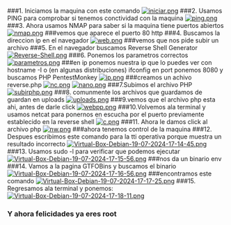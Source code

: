 ###1. Iniciamos la maquina con este comando
[![iniciar.png](https://i.postimg.cc/7Zb92qYj/iniciar.png)](https://postimg.cc/v4F5RFnv)
###2. Usamos PING para comprobar si tenemos conctividad con la maquina
[![ping.png](https://i.postimg.cc/tCG76kRb/ping.png)](https://postimg.cc/WtS2LMJY)
###3. Ahora usamos NMAP para saber si la maquina tiene puertos abiertos
[![nmap.png](https://i.postimg.cc/L5wtk1s7/nmap.png)](https://postimg.cc/FkbkN13g)
###vemos que aparece el puerto 80 http
###4. Buscamos la direccion ip en el navegador
[![web.png](https://i.postimg.cc/gkwbHXsK/web.png)](https://postimg.cc/2Vftz5Pq)
###vemos que nos pide subir un archivo 
###5. En el navegador buscamos Reverse Shell Generator
[![Reverse-Shell.png](https://i.postimg.cc/8kYM09dV/Reverse-Shell.png)](https://postimg.cc/CdjRZv6v)
###6. Ponemos los parametros correctos 
[![parametros.png](https://i.postimg.cc/W3gzYYss/parametros.png)](https://postimg.cc/bDYqsTG5)
###en ip ponemos nuestra ip que lo puedes ver con hostname -I o (en algunas distribuciones) ifconfig en port ponemos 8080 y buscamos PHP PentestMonkey
[![ip.png](https://i.postimg.cc/zXnMDCG3/ip.png)](https://postimg.cc/N5jbprTw)
###creamos un achivo reverse.php
[![nc.png](https://i.postimg.cc/Y9L57TPm/nc.png)](https://postimg.cc/0MxWdXP8)
[![nano.png](https://i.postimg.cc/BvrhTbhX/nano.png)](https://postimg.cc/1gKcPm1Q)
###7.Subimos el archivo PHP
[![subirphp.png](https://i.postimg.cc/pryWb0H9/subirphp.png)](https://postimg.cc/kR33WvD9)
###8. comunmente los archivos que guardamos de guardan en uploads
[![uploads.png](https://i.postimg.cc/fLNCrFYK/uploads.png)](https://postimg.cc/06V76VWM)
###9.vemos que el archivo php esta ahi, antes de darle click 
[![webpp.png](https://i.postimg.cc/kg7fsLFv/webpp.png)](https://postimg.cc/KRsPvqW1)
###10.Volvemos ala terminal y usamos netcat para ponernos en escucha por el puerto previamente establecido en la reverse shell 
[![c.png](https://i.postimg.cc/28tS7ffP/c.png)](https://postimg.cc/D8qh7H0g)
###11. Ahora le damos click al archivo php
[![nw.png](https://i.postimg.cc/C5Qn8BN2/nw.png)](https://postimg.cc/xNLdDdBG)
###ahora tenemos control de la maquina
###12. Despues escribimos este comando para la tti operativa porque muestra un resultado incorrecto
[![Virtual-Box-Debian-19-07-2024-17-14-45.png](https://i.postimg.cc/g2DXyTNR/Virtual-Box-Debian-19-07-2024-17-14-45.png)](https://postimg.cc/5XX2bncN)
###13. Usamos sudo -l para verificar que podemos ejecutar
[![Virtual-Box-Debian-19-07-2024-17-15-56.png](https://i.postimg.cc/cCHXZ3Ck/Virtual-Box-Debian-19-07-2024-17-15-56.png)](https://postimg.cc/ZBGrxCr6)
###nos da un binario env
###14. Vamos a la pagina GTFOBins y buscamos el binario
[![Virtual-Box-Debian-19-07-2024-17-16-56.png](https://i.postimg.cc/3JjZy70F/Virtual-Box-Debian-19-07-2024-17-16-56.png)](https://postimg.cc/dL1CXbBh)
###encontramos este comando 
[![Virtual-Box-Debian-19-07-2024-17-17-25.png](https://i.postimg.cc/q7GfQWFs/Virtual-Box-Debian-19-07-2024-17-17-25.png)](https://postimg.cc/Ff1nHCNz)
###15. Regresamos ala terminal y ponemos:
[![Virtual-Box-Debian-19-07-2024-17-18-11.png](https://i.postimg.cc/Hxz4n9h4/Virtual-Box-Debian-19-07-2024-17-18-11.png)](https://postimg.cc/47KhFVZm)
### Y ahora felicidades ya eres root
